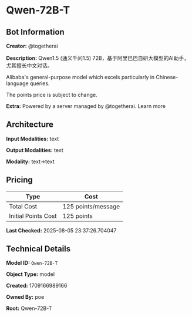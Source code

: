 # Qwen-72B-T

## Bot Information

**Creator:** @togetherai

**Description:** Qwen1.5 (通义千问1.5) 72B，基于阿里巴巴自研大模型的AI助手，尤其擅长中文对话。

Alibaba's general-purpose model which excels particularly in Chinese-language queries.

The points price is subject to change.

**Extra:** Powered by a server managed by @togetherai. Learn more


## Architecture

**Input Modalities:** text

**Output Modalities:** text

**Modality:** text->text


## Pricing

| Type | Cost |
|------|------|
| Total Cost | 125 points/message |
| Initial Points Cost | 125 points |

**Last Checked:** 2025-08-05 23:37:26.704047


## Technical Details

**Model ID:** `Qwen-72B-T`

**Object Type:** model

**Created:** 1709166989166

**Owned By:** poe

**Root:** Qwen-72B-T
